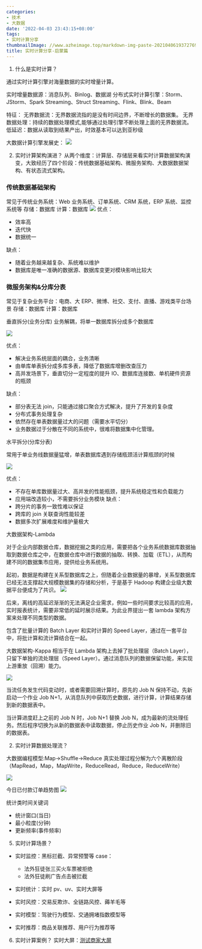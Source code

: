 ```yaml
---
categories:
- 技术
- 大数据
date: '2022-04-03 23:43:15+08:00'
tags:
- 实时计算分享
thumbnailImage: //www.azheimage.top/markdown-img-paste-20210406193727690.png
title: 实时计算分享-启蒙篇
---
```


1. 什么是实时计算？
<!--more-->

通过实时计算引擎对海量数据的实时增量计算。

实时增量数据源：消息队列、Binlog、数据湖
分布式实时计算引擎：Storm、JStorm、Spark Streaming、Struct Streaming、Flink、Blink、Beam

特征：
无界数据流：无界数据流指的是没有时间边界，不断增长的数据集。
无界数据处理：持续的数据处理模式,能够通过处理引擎不断处理上面的无界数据流。
低延迟：数据从读取到结果产出，时效基本可以达到亚秒级

大数据计算引擎发展史：
![](https://www.azheimage.top/markdown-img-paste-20211222171551396.png)

2. 实时计算架构演进？
   从两个维度：计算层、存储层来看实时计算数据架构演变，大致经历了四个阶段：传统数据基础架构、微服务架构、大数据数据架构、有状态流式架构。

### 传统数据基础架构

常见于传统业务系统：Web 业务系统、订单系统、CRM 系统，ERP 系统、监控系统等
存储：数据库
计算：数据库
![](https://www.azheimage.top/markdown-img-paste-20211227160510830.png)
优点：

- 效率高
- 迭代快
- 数据统一

缺点：

- 随着业务越来越复杂、系统难以维护
- 数据库是唯一准确的数据源、数据库变更对模块影响比较大

<!-- 存储层，主要是负责存储企业各种系统产生的数据，如Web业务系统、订单系统、CRM系统，ERP系统、监控系统，数据比如系统的订单交易量，网站的活跃用户数，每个用户的交易额。所有的操作均需要借助于同一套数据库实现。
单体架构初期效率很高，最大的特点便是集中式数据存储

但随着后期业务越来越多，系统逐渐变的臃肿。数据库变成了唯一准确的数据源，各业务模块都需要访问数据库来获取对应的数据，如果数据库发生改变或者出现问题，整个业务系统都会受到影响 -->

### 微服务架构\&分库分表

常见于复杂业务平台：电商、大 ERP、微博、社交、支付、直播、游戏类平台场景
存储：数据库
计算：数据库

垂直拆分(业务分库)
业务解耦，将单一数据库拆分成多个数据库

![](https://www.azheimage.top/markdown-img-paste-2021122717390906.png)

优点：

- 解决业务系统层面的耦合，业务清晰
- 由单库单表拆分成多库多表，降低了数据库增删改查压力
- 高并发场景下，垂直切分一定程度的提升 IO、数据库连接数、单机硬件资源的瓶颈

缺点：

- 部分表无法 join，只能通过接口聚合方式解决，提升了开发的复杂度
- 分布式事务处理复杂
- 依然存在单表数据量过大的问题（需要水平切分）
- 业务数据过于分散在不同的系统中，很难将数据集中化管理。

水平拆分(分库分表)

常用于单业务线数据量猛增，单表数据库遇到存储瓶颈活计算瓶颈的时候

![](https://www.azheimage.top/markdown-img-paste-20211227175016118.png)

优点：

- 不存在单库数据量过大、高并发的性能瓶颈，提升系统稳定性和负载能力
- 应用端改造较小，不需要拆分业务模块
  缺点：
- 跨分片的事务一致性难以保证
- 跨库的 join 关联查询性能较差
- 数据多次扩展难度和维护量极大

大数据架构-Lambda

对于企业内部数据仓库，数据挖掘之类的应用，需要把各个业务系统数据库数据抽取到数据仓库之中，在数据仓库中进行数据的抽取、转换、加载（ETL），从而构建不同的数据集市应用，提供给业务系统用。

起初，数据是构建在关系型数据库之上，但随着企业数据量的暴增，关系型数据库已经无法支撑起大规模数据集的存储和分析，于是基于 Hadoop 构建企业级大数据平台便成为了共识。
![](https://www.azheimage.top/markdown-img-paste-2021122716102777.png)

后来，离线的高延迟渐渐的无法满足企业需求，例如一些时间要求比较高的应用，实时报表统计，需要非常低的延时展示结果。为此业界提出一套 lambda 架构方案来处理不同类型的数据。

包含了批量计算的 Batch Layer 和实时计算的 Speed Layer，通过在一套平台中，将批计算和流计算结合在一起。

大数据架构-Kappa
相当于在 Lambda 架构上去掉了批处理层（Batch Layer），只留下单独的流处理层（Speed Layer）。通过消息队列的数据保留功能，来实现上游重放（回溯）能力。

![](https://www.azheimage.top/markdown-img-paste-20211227160939145.png)

当流任务发生代码变动时，或者需要回溯计算时，原先的 Job N 保持不动，先新启动一个作业 Job N+1，从消息队列中获取历史数据，进行计算，计算结果存储到新的数据表中。

当计算进度赶上之前的 Job N 时，Job N+1 替换 Job N，成为最新的流处理任务。然后程序切换为从新的数据表中读取数据，停止历史作业 Job N，并删除旧的数据表。

2. 实时计算数据处理流？

大数据编程模型:Map→Shuffle→Reduce
真实处理过程分解为六个离散阶段（MapRead，Map，MapWrite，ReduceRead，Reduce，ReduceWrite）

<!-- ![](https://www.azheimage.top/markdown-img-paste-20211222174253478.png) -->

![](https://www.azheimage.top/markdown-img-paste-20211222174946404.png)

<!-- <iframe width=820 height=456 frameborder="no" src="http://www.streamingbook.net/static/images/figures/stsy_0604.mp4"> -->

今日已付款订单趋势图
![](https://www.azheimage.top/markdown-img-paste-20211228103546885.png)

统计类时间关键词

- 统计窗口(当日)
- 最小粒度(分钟)
- 更新频率(事件频率)

5. 实时计算场景？

- 实时监控：黑标拦截、异常预警等
  case：
  - 法外狂徒张三买火车票被拒绝
  - 法外狂徒刷广告点击被拦截
- 实时统计：实时 pv、uv、实时大屏等

- 实时风控：交易反欺诈、全链路风控、薅羊毛等
- 实时模型：驾驶行为模型、交通拥堵指数模型等
- 实时推荐：商品关联推荐、用户行为推荐等

6. 实时计算案例？
   实时大屏：[测试商家大屏](https://datav4service.datav.aliyuncs.com/share/4993cd17217f74f5bee03d802e223760)

<!-- <iframe width=820 height=456 frameborder="yes" src="https://datav4service.datav.aliyuncs.com/share/4993cd17217f74f5bee03d802e223760"> -->
<!-- 8cFd8hakYEF828Gh -->